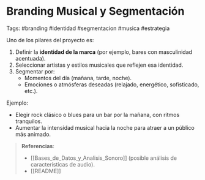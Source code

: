 # Branding Musical y Segmentación
Tags: #branding #identidad #segmentacion #musica #estrategia

Uno de los pilares del proyecto es:
1. Definir la **identidad de la marca** (por ejemplo, bares con masculinidad acentuada).
2. Seleccionar artistas y estilos musicales que reflejen esa identidad.
3. Segmentar por:
   - Momentos del día (mañana, tarde, noche).
   - Emociones o atmósferas deseadas (relajado, energético, sofisticado, etc.).

Ejemplo:
- Elegir rock clásico o blues para un bar por la mañana, con ritmos tranquilos.
- Aumentar la intensidad musical hacia la noche para atraer a un público más animado.

> **Referencias**:
> - [[Bases_de_Datos_y_Analisis_Sonoro]] (posible análisis de características de audio).
> - [[README]]
